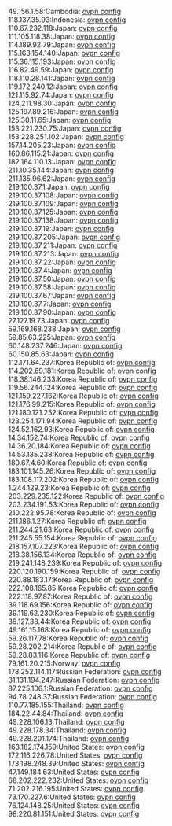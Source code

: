 49.156.1.58:Cambodia: [ovpn config](vpn/49_156_1_58.ovpn)  
118.137.35.93:Indonesia: [ovpn config](vpn/118_137_35_93.ovpn)  
110.67.232.118:Japan: [ovpn config](vpn/110_67_232_118.ovpn)  
111.105.118.38:Japan: [ovpn config](vpn/111_105_118_38.ovpn)  
114.189.92.79:Japan: [ovpn config](vpn/114_189_92_79.ovpn)  
115.163.154.140:Japan: [ovpn config](vpn/115_163_154_140.ovpn)  
115.36.115.193:Japan: [ovpn config](vpn/115_36_115_193.ovpn)  
116.82.49.59:Japan: [ovpn config](vpn/116_82_49_59.ovpn)  
118.110.28.141:Japan: [ovpn config](vpn/118_110_28_141.ovpn)  
119.172.240.12:Japan: [ovpn config](vpn/119_172_240_12.ovpn)  
121.115.92.74:Japan: [ovpn config](vpn/121_115_92_74.ovpn)  
124.211.98.30:Japan: [ovpn config](vpn/124_211_98_30.ovpn)  
125.197.89.216:Japan: [ovpn config](vpn/125_197_89_216.ovpn)  
125.30.11.65:Japan: [ovpn config](vpn/125_30_11_65.ovpn)  
153.221.230.75:Japan: [ovpn config](vpn/153_221_230_75.ovpn)  
153.228.251.102:Japan: [ovpn config](vpn/153_228_251_102.ovpn)  
157.14.205.23:Japan: [ovpn config](vpn/157_14_205_23.ovpn)  
160.86.115.21:Japan: [ovpn config](vpn/160_86_115_21.ovpn)  
182.164.110.13:Japan: [ovpn config](vpn/182_164_110_13.ovpn)  
211.10.35.144:Japan: [ovpn config](vpn/211_10_35_144.ovpn)  
211.135.96.62:Japan: [ovpn config](vpn/211_135_96_62.ovpn)  
219.100.37.1:Japan: [ovpn config](vpn/219_100_37_1.ovpn)  
219.100.37.108:Japan: [ovpn config](vpn/219_100_37_108.ovpn)  
219.100.37.109:Japan: [ovpn config](vpn/219_100_37_109.ovpn)  
219.100.37.125:Japan: [ovpn config](vpn/219_100_37_125.ovpn)  
219.100.37.138:Japan: [ovpn config](vpn/219_100_37_138.ovpn)  
219.100.37.19:Japan: [ovpn config](vpn/219_100_37_19.ovpn)  
219.100.37.205:Japan: [ovpn config](vpn/219_100_37_205.ovpn)  
219.100.37.211:Japan: [ovpn config](vpn/219_100_37_211.ovpn)  
219.100.37.213:Japan: [ovpn config](vpn/219_100_37_213.ovpn)  
219.100.37.22:Japan: [ovpn config](vpn/219_100_37_22.ovpn)  
219.100.37.4:Japan: [ovpn config](vpn/219_100_37_4.ovpn)  
219.100.37.50:Japan: [ovpn config](vpn/219_100_37_50.ovpn)  
219.100.37.58:Japan: [ovpn config](vpn/219_100_37_58.ovpn)  
219.100.37.67:Japan: [ovpn config](vpn/219_100_37_67.ovpn)  
219.100.37.7:Japan: [ovpn config](vpn/219_100_37_7.ovpn)  
219.100.37.90:Japan: [ovpn config](vpn/219_100_37_90.ovpn)  
27.127.19.73:Japan: [ovpn config](vpn/27_127_19_73.ovpn)  
59.169.168.238:Japan: [ovpn config](vpn/59_169_168_238.ovpn)  
59.85.63.225:Japan: [ovpn config](vpn/59_85_63_225.ovpn)  
60.148.237.246:Japan: [ovpn config](vpn/60_148_237_246.ovpn)  
60.150.85.63:Japan: [ovpn config](vpn/60_150_85_63.ovpn)  
112.171.64.237:Korea Republic of: [ovpn config](vpn/112_171_64_237.ovpn)  
114.202.69.181:Korea Republic of: [ovpn config](vpn/114_202_69_181.ovpn)  
118.38.146.233:Korea Republic of: [ovpn config](vpn/118_38_146_233.ovpn)  
119.56.244.124:Korea Republic of: [ovpn config](vpn/119_56_244_124.ovpn)  
121.159.227.162:Korea Republic of: [ovpn config](vpn/121_159_227_162.ovpn)  
121.176.99.215:Korea Republic of: [ovpn config](vpn/121_176_99_215.ovpn)  
121.180.121.252:Korea Republic of: [ovpn config](vpn/121_180_121_252.ovpn)  
123.254.171.94:Korea Republic of: [ovpn config](vpn/123_254_171_94.ovpn)  
124.52.162.93:Korea Republic of: [ovpn config](vpn/124_52_162_93.ovpn)  
14.34.152.74:Korea Republic of: [ovpn config](vpn/14_34_152_74.ovpn)  
14.36.20.184:Korea Republic of: [ovpn config](vpn/14_36_20_184.ovpn)  
14.53.135.238:Korea Republic of: [ovpn config](vpn/14_53_135_238.ovpn)  
180.67.4.60:Korea Republic of: [ovpn config](vpn/180_67_4_60.ovpn)  
183.101.145.26:Korea Republic of: [ovpn config](vpn/183_101_145_26.ovpn)  
183.108.117.202:Korea Republic of: [ovpn config](vpn/183_108_117_202.ovpn)  
1.244.129.23:Korea Republic of: [ovpn config](vpn/1_244_129_23.ovpn)  
203.229.235.122:Korea Republic of: [ovpn config](vpn/203_229_235_122.ovpn)  
203.234.191.53:Korea Republic of: [ovpn config](vpn/203_234_191_53.ovpn)  
210.222.95.78:Korea Republic of: [ovpn config](vpn/210_222_95_78.ovpn)  
211.186.1.27:Korea Republic of: [ovpn config](vpn/211_186_1_27.ovpn)  
211.244.21.63:Korea Republic of: [ovpn config](vpn/211_244_21_63.ovpn)  
211.245.55.154:Korea Republic of: [ovpn config](vpn/211_245_55_154.ovpn)  
218.157.107.223:Korea Republic of: [ovpn config](vpn/218_157_107_223.ovpn)  
218.38.156.134:Korea Republic of: [ovpn config](vpn/218_38_156_134.ovpn)  
219.241.148.239:Korea Republic of: [ovpn config](vpn/219_241_148_239.ovpn)  
220.120.190.159:Korea Republic of: [ovpn config](vpn/220_120_190_159.ovpn)  
220.88.183.17:Korea Republic of: [ovpn config](vpn/220_88_183_17.ovpn)  
222.108.165.85:Korea Republic of: [ovpn config](vpn/222_108_165_85.ovpn)  
222.118.97.87:Korea Republic of: [ovpn config](vpn/222_118_97_87.ovpn)  
39.118.69.156:Korea Republic of: [ovpn config](vpn/39_118_69_156.ovpn)  
39.119.62.230:Korea Republic of: [ovpn config](vpn/39_119_62_230.ovpn)  
39.127.38.44:Korea Republic of: [ovpn config](vpn/39_127_38_44.ovpn)  
49.161.15.168:Korea Republic of: [ovpn config](vpn/49_161_15_168.ovpn)  
59.26.117.78:Korea Republic of: [ovpn config](vpn/59_26_117_78.ovpn)  
59.28.202.214:Korea Republic of: [ovpn config](vpn/59_28_202_214.ovpn)  
59.28.83.116:Korea Republic of: [ovpn config](vpn/59_28_83_116.ovpn)  
79.161.20.215:Norway: [ovpn config](vpn/79_161_20_215.ovpn)  
178.252.114.117:Russian Federation: [ovpn config](vpn/178_252_114_117.ovpn)  
31.131.194.247:Russian Federation: [ovpn config](vpn/31_131_194_247.ovpn)  
87.225.106.1:Russian Federation: [ovpn config](vpn/87_225_106_1.ovpn)  
94.78.248.37:Russian Federation: [ovpn config](vpn/94_78_248_37.ovpn)  
110.77.185.155:Thailand: [ovpn config](vpn/110_77_185_155.ovpn)  
184.22.44.84:Thailand: [ovpn config](vpn/184_22_44_84.ovpn)  
49.228.106.13:Thailand: [ovpn config](vpn/49_228_106_13.ovpn)  
49.228.178.34:Thailand: [ovpn config](vpn/49_228_178_34.ovpn)  
49.228.201.174:Thailand: [ovpn config](vpn/49_228_201_174.ovpn)  
163.182.174.159:United States: [ovpn config](vpn/163_182_174_159.ovpn)  
172.116.226.78:United States: [ovpn config](vpn/172_116_226_78.ovpn)  
173.198.248.39:United States: [ovpn config](vpn/173_198_248_39.ovpn)  
47.149.184.63:United States: [ovpn config](vpn/47_149_184_63.ovpn)  
68.202.222.232:United States: [ovpn config](vpn/68_202_222_232.ovpn)  
71.202.216.195:United States: [ovpn config](vpn/71_202_216_195.ovpn)  
73.170.227.6:United States: [ovpn config](vpn/73_170_227_6.ovpn)  
76.124.148.25:United States: [ovpn config](vpn/76_124_148_25.ovpn)  
98.220.81.151:United States: [ovpn config](vpn/98_220_81_151.ovpn)  
